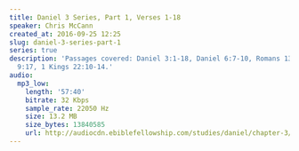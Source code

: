 ```yaml
---
title: Daniel 3 Series, Part 1, Verses 1-18
speaker: Chris McCann
created_at: 2016-09-25 12:25
slug: daniel-3-series-part-1
series: true
description: 'Passages covered: Daniel 3:1-18, Daniel 6:7-10, Romans 13:1-5, Romans
  9:17, 1 Kings 22:10-14.'
audio:
  mp3_low:
    length: '57:40'
    bitrate: 32 Kbps
    sample_rate: 22050 Hz
    size: 13.2 MB
    size_bytes: 13840585
    url: http://audiocdn.ebiblefellowship.com/studies/daniel/chapter-3/2016.09.25_McCann_-_Daniel_3_Series_Part_1.mp3
---
```


